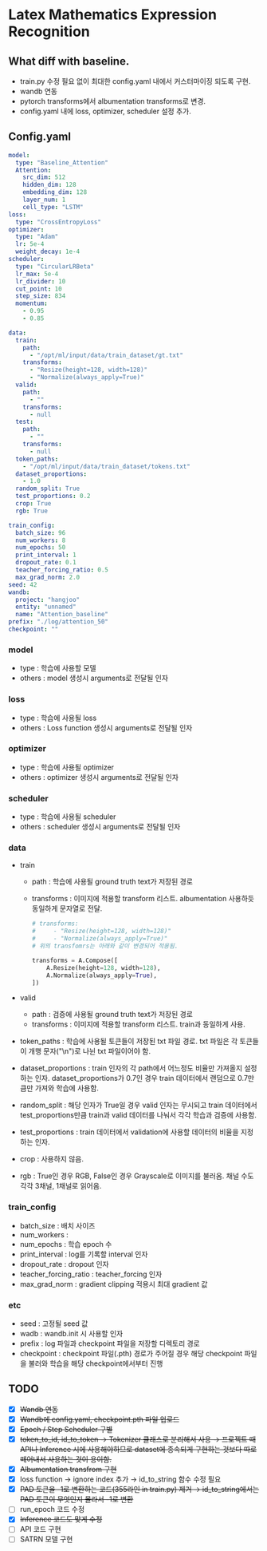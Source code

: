 # Latex Mathematics Expression Recognition

## What diff with baseline.

- train.py 수정 필요 없이 최대한 config.yaml 내에서 커스터마이징 되도록 구현.
- wandb 연동
- pytorch transforms에서 albumentation transforms로 변경.
- config.yaml 내에 loss, optimizer, scheduler 설정 추가.

## Config.yaml

```yaml
model:
  type: "Baseline_Attention"
  Attention:
    src_dim: 512
    hidden_dim: 128
    embedding_dim: 128
    layer_num: 1
    cell_type: "LSTM"
loss:
  type: "CrossEntropyLoss"
optimizer:
  type: "Adam"
  lr: 5e-4
  weight_decay: 1e-4
scheduler:
  type: "CircularLRBeta"
  lr_max: 5e-4
  lr_divider: 10
  cut_point: 10
  step_size: 834
  momentum:
    - 0.95
    - 0.85

data:
  train:
    path:
      - "/opt/ml/input/data/train_dataset/gt.txt"
    transforms:
      - "Resize(height=128, width=128)"
      - "Normalize(always_apply=True)"
  valid:
    path:
      - ""
    transforms:
      - null
  test:
    path:
      - ""
    transforms:
      - null
  token_paths:
    - "/opt/ml/input/data/train_dataset/tokens.txt"
  dataset_proportions:
    - 1.0
  random_split: True
  test_proportions: 0.2
  crop: True
  rgb: True

train_config:
  batch_size: 96
  num_workers: 8
  num_epochs: 50
  print_interval: 1
  dropout_rate: 0.1
  teacher_forcing_ratio: 0.5
  max_grad_norm: 2.0
seed: 42
wandb:
  project: "hangjoo"
  entity: "unnamed"
  name: "Attention_baseline"
prefix: "./log/attention_50"
checkpoint: ""
```

### model

- type : 학습에 사용할 모델
- others : model 생성시 arguments로 전달될 인자

### loss

- type : 학습에 사용될 loss
- others : Loss function 생성시 arguments로 전달될 인자

### optimizer

- type : 학습에 사용될 optimizer
- others : optimizer 생성시 arguments로 전달될 인자

### scheduler

- type : 학습에 사용될 scheduler
- others : scheduler 생성시 arguments로 전달될 인자

### data

- train
    - path : 학습에 사용될 ground truth text가 저장된 경로
    - transforms : 이미지에 적용할 transform 리스트. albumentation 사용하듯 동일하게 문자열로 전달.

        ```python
        # transforms:
        #     - "Resize(height=128, width=128)"
        #     - "Normalize(always_apply=True)"
        # 위의 transfomrs는 아래와 같이 변경되어 적용됨.

        transforms = A.Compose([
        	A.Resize(height=128, width=128),
        	A.Normalize(always_apply=True),
        ])
        ```

- valid
    - path : 검증에 사용될 ground truth text가 저장된 경로
    - transforms : 이미지에 적용할 transform 리스트. train과 동일하게 사용.
- token_paths : 학습에 사용될 토큰들이 저장된 txt 파일 경로. txt 파일은 각 토큰들이 개행 문자("\n")로 나뉜 txt 파일이어야 함.
- dataset_proportions : train 인자의 각 path에서 어느정도 비율만 가져올지 설정하는 인자. dataset_proportions가 0.7인 경우 train 데이터에서 랜덤으로 0.7만큼만 가져와 학습에 사용함.
- random_split : 해당 인자가 True일 경우 valid 인자는 무시되고 train 데이터에서 test_proportions만큼 train과 valid 데이터를 나눠서 각각 학습과 검증에 사용함.
- test_proportions : train 데이터에서 validation에 사용할 데이터의 비율을 지정하는 인자.
- crop : 사용하지 않음.
- rgb : True인 경우 RGB, False인 경우 Grayscale로 이미지를 불러옴. 채널 수도 각각 3채널, 1채널로 읽어옴.

### train_config

- batch_size : 배치 사이즈
- num_workers :
- num_epochs : 학습 epoch 수
- print_interval : log를 기록할 interval 인자
- dropout_rate : dropout 인자
- teacher_forcing_ratio : teacher_forcing 인자
- max_grad_norm : gradient clipping 적용시 최대 gradient 값

### etc

- seed : 고정될 seed 값
- wadb : wandb.init 시 사용할 인자
- prefix : log 파일과 checkpoint 파일을 저장할 디렉토리 경로
- checkpoint : checkpoint 파일(.pth) 경로가 주어질 경우 해당 checkpoint 파일을 불러와 학습을 해당 checkpoint에서부터 진행

## TODO

- [x]  ~~Wandb 연동~~
- [x]  ~~Wandb에 config.yaml, checkpoint.pth 파일 업로드~~
- [x]  ~~Epoch / Step Scheduler 구별~~
- [x]  ~~token_to_id, id_to_token → Tokenizer 클래스로 분리해서 사용 → 프로젝트 때 API나 Inference 시에 사용해야하므로 dataset에 종속되게 구현하는 것보다 따로 떼어내서 사용하는 것이 용이함.~~
- [x]  ~~Albumentation transfrom 구현~~
- [x]  loss function → ignore index 추가 → id_to_string 함수 수정 필요
- [x]  ~~PAD 토큰을 -1로 변환하는 코드(355라인 in train.py) 제거 → id_to_string에서는 PAD 토큰이 무엇인지 몰라서 -1로 변환~~
- [ ]  run_epoch 코드 수정
- [x]  ~~Inference 코드도 맞게 수정~~
- [ ]  API 코드 구현
- [ ]  SATRN 모델 구현